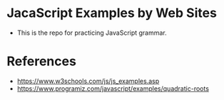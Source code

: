 # JacaScript Examples by Web Sites
- This is the repo for practicing JavaScript grammar.

# References
- https://www.w3schools.com/js/js_examples.asp
- https://www.programiz.com/javascript/examples/quadratic-roots